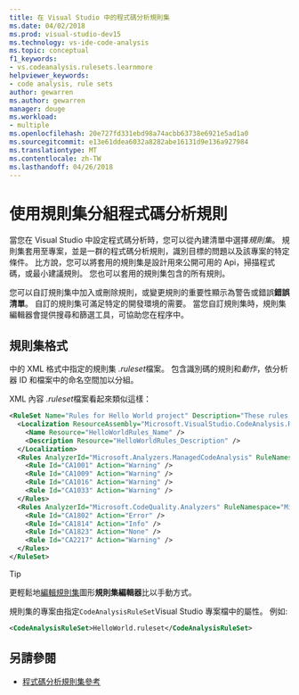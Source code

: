 ```yaml
---
title: 在 Visual Studio 中的程式碼分析規則集
ms.date: 04/02/2018
ms.prod: visual-studio-dev15
ms.technology: vs-ide-code-analysis
ms.topic: conceptual
f1_keywords:
- vs.codeanalysis.rulesets.learnmore
helpviewer_keywords:
- code analysis, rule sets
author: gewarren
ms.author: gewarren
manager: douge
ms.workload:
- multiple
ms.openlocfilehash: 20e727fd331ebd98a74acbb63738e6921e5ad1a0
ms.sourcegitcommit: e13e61ddea6032a8282abe16131d9e136a927984
ms.translationtype: MT
ms.contentlocale: zh-TW
ms.lasthandoff: 04/26/2018
---
```

# <a name="use-rule-sets-to-group-code-analysis-rules"></a>使用規則集分組程式碼分析規則

當您在 Visual Studio 中設定程式碼分析時，您可以從內建清單中選擇*規則集*。 規則集套用至專案，並是一群的程式碼分析規則，識別目標的問題以及該專案的特定條件。 比方說，您可以將套用的規則集是設計用來公開可用的 Api，掃描程式碼，或最小建議規則。 您也可以套用的規則集包含的所有規則。

您可以自訂規則集中加入或刪除規則，或變更規則的重要性顯示為警告或錯誤**錯誤清單**。 自訂的規則集可滿足特定的開發環境的需要。 當您自訂規則集時，規則集編輯器會提供搜尋和篩選工具，可協助您在程序中。

## <a name="rule-set-format"></a>規則集格式

中的 XML 格式中指定的規則集 *.ruleset*檔案。 包含識別碼的規則和*動作*，依分析器 ID 和檔案中的命名空間加以分組。

XML 內容 *.ruleset*檔案看起來類似這樣：

```xml
<RuleSet Name="Rules for Hello World project" Description="These rules focus on critical issues for the Hello World app." ToolsVersion="10.0">
  <Localization ResourceAssembly="Microsoft.VisualStudio.CodeAnalysis.RuleSets.Strings.dll" ResourceBaseName="Microsoft.VisualStudio.CodeAnalysis.RuleSets.Strings.Localized">
    <Name Resource="HelloWorldRules_Name" />
    <Description Resource="HelloWorldRules_Description" />
  </Localization>
  <Rules AnalyzerId="Microsoft.Analyzers.ManagedCodeAnalysis" RuleNamespace="Microsoft.Rules.Managed">
    <Rule Id="CA1001" Action="Warning" />
    <Rule Id="CA1009" Action="Warning" />
    <Rule Id="CA1016" Action="Warning" />
    <Rule Id="CA1033" Action="Warning" />
  </Rules>
  <Rules AnalyzerId="Microsoft.CodeQuality.Analyzers" RuleNamespace="Microsoft.CodeQuality.Analyzers">
    <Rule Id="CA1802" Action="Error" />
    <Rule Id="CA1814" Action="Info" />
    <Rule Id="CA1823" Action="None" />
    <Rule Id="CA2217" Action="Warning" />
  </Rules>
</RuleSet>
```

> [!TIP]
> 更輕鬆地[編輯規則集](../code-quality/working-in-the-code-analysis-rule-set-editor.md)圖形**規則集編輯器**比以手動方式。

規則集的專案由指定`CodeAnalysisRuleSet`Visual Studio 專案檔中的屬性。 例如: 

```xml
<CodeAnalysisRuleSet>HelloWorld.ruleset</CodeAnalysisRuleSet>
```

## <a name="see-also"></a>另請參閱

- [程式碼分析規則集參考](../code-quality/rule-set-reference.md)
